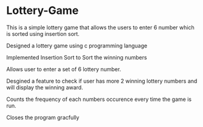 # Lottery-Game
This is a simple lottery game that allows the users to enter 6 number which is sorted using insertion sort.

Designed a lottery game using c programming language

Implemented Insertion Sort to Sort the winning numbers

Allows user to enter a set of 6 lottery number.

Desgined a feature to check if user has more 2 winning lottery numbers and will display the winning award.

Counts the frequency of each numbers occurence every time the game is run.

Closes the program gracfully
